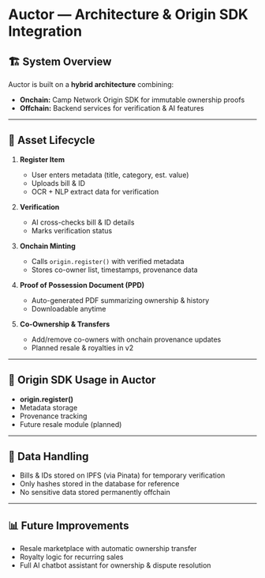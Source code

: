 # Auctor — Architecture & Origin SDK Integration

## 🏗 System Overview
Auctor is built on a **hybrid architecture** combining:
- **Onchain:** Camp Network Origin SDK for immutable ownership proofs
- **Offchain:** Backend services for verification & AI features

---

## 🔄 Asset Lifecycle
1. **Register Item**
   - User enters metadata (title, category, est. value)
   - Uploads bill & ID
   - OCR + NLP extract data for verification

2. **Verification**
   - AI cross-checks bill & ID details
   - Marks verification status

3. **Onchain Minting**
   - Calls `origin.register()` with verified metadata
   - Stores co-owner list, timestamps, provenance data

4. **Proof of Possession Document (PPD)**
   - Auto-generated PDF summarizing ownership & history
   - Downloadable anytime

5. **Co-Ownership & Transfers**
   - Add/remove co-owners with onchain provenance updates
   - Planned resale & royalties in v2

---

## 📌 Origin SDK Usage in Auctor
- **origin.register()**
- Metadata storage
- Provenance tracking
- Future resale module (planned)

---

## 🔐 Data Handling
- Bills & IDs stored on IPFS (via Pinata) for temporary verification
- Only hashes stored in the database for reference
- No sensitive data stored permanently offchain

---

## 📊 Future Improvements
- Resale marketplace with automatic ownership transfer
- Royalty logic for recurring sales
- Full AI chatbot assistant for ownership & dispute resolution
